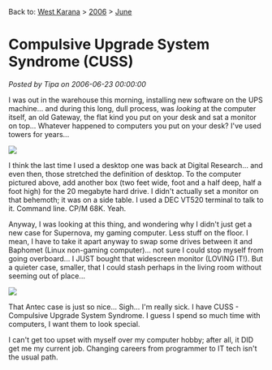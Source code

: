 Back to: [West Karana](/posts/westkarana.md) > [2006](/posts/2006/westkarana.md) > [June](./westkarana.md)
# Compulsive Upgrade System Syndrome (CUSS)

*Posted by Tipa on 2006-06-23 00:00:00*

I was out in the warehouse this morning, installing new software on the UPS machine... and during this long, dull process, was *looking* at the computer itself, an old Gateway, the flat kind you put on your desk and sat a monitor on top... Whatever happened to computers you put on your desk? I've used towers for years...



![](http://www.old-computers.com/museum/photos/Compupro_816_System_1.jpg)



I think the last time I used a desktop one was back at Digital Research... and even then, those stretched the definition of desktop. To the computer pictured above, add another box (two feet wide, foot and a half deep, half a foot high) for the 20 megabyte hard drive. I didn't actually set a monitor on that behemoth; it was on a side table. I used a DEC VT520 terminal to talk to it. Command line. CP/M 68K. Yeah.



Anyway, I was looking at this thing, and wondering why I didn't just get a new case for Supernova, my gaming computer. Less stuff on the floor. I mean, I have to take it apart anyway to swap some drives between it and Baphomet (Linux non-gaming computer)... not sure I could stop myself from going overboard... I JUST bought that widescreen monitor (LOVING IT!). But a quieter case, smaller, that I could stash perhaps in the living room without seeming out of place...



![](http://www.antec.com/images/400/overtureII.jpg)



That Antec case is just so nice... Sigh... I'm really sick. I have CUSS - Compulsive Upgrade System Syndrome. I guess I spend so much time with computers, I want them to look special.



I can't get too upset with myself over my computer hobby; after all, it DID get me my current job. Changing careers from programmer to IT tech isn't the usual path.


